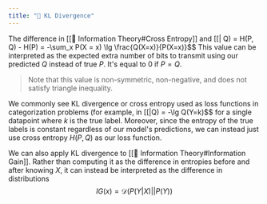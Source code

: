 ```yaml
---
title: "📏 KL Divergence"
---
```

The difference in [[🧮 Information Theory#Cross Entropy]] and [[| Q) = H(P, Q) - H(P) = -\sum_x P(X = x) \lg \frac{Q(X=x)}{P(X=x)}$$
This value can be interpreted as the expected extra number of bits to transmit using our predicted $Q$ instead of true $P$. It's equal to $0$ if $P = Q$.

> Note that this value is non-symmetric, non-negative, and does not satisfy triangle inequality.

We commonly see KL divergence or cross entropy used as loss functions in categorization problems (for example, in [[|Q) = -\lg Q(Y=k)$$
for a single datapoint where $k$ is the true label. Moreover, since the entropy of the true labels is constant regardless of our model's predictions, we can instead just use cross entropy $H(P, Q)$ as our loss function.

We can also apply KL divergence to [[🧮 Information Theory#Information Gain]]. Rather than computing it as the difference in entropies before and after knowing $X$, it can instead be interpreted as the difference in distributions $$IG(x) = \mathcal{D}(P(Y|X) || P(Y))$$